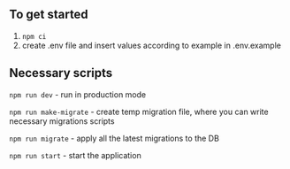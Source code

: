 ## To get started

1) `npm ci`
2) create .env file and insert values according to example in .env.example

## Necessary scripts 

`npm run dev` - run in production mode

`npm run make-migrate` - create temp migration file, where you can write necessary migrations scripts

`npm run migrate` - apply all the latest migrations to the DB 

`npm run start` - start the application
